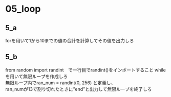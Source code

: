 # 05_loop
## 5_a
forを用いて1から10までの値の合計を計算してその値を出力しろ

## 5_b
from random import randint　で一行目でrandint()をインポートすること
whileを用いて無限ループを作成しろ  
無限ループ内でran_num = randint(0, 256) と定義し、  
ran_numが13で割り切れたときに”end”と出力して無限ループを終了しろ

